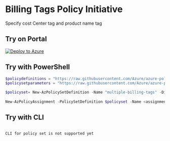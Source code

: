 # Billing Tags Policy Initiative

Specify cost Center tag and product name tag

## Try on Portal

[![Deploy to Azure](http://azuredeploy.net/deploybutton.png)](https://aka.ms/getpolicy)

## Try with PowerShell

````powershell
$policydefinitions = "https://raw.githubusercontent.com/Azure/azure-policy/master/samples/PolicyInitiatives/multiple-billing-tags/azurepolicyset.definitions.json"
$policysetparameters = "https://raw.githubusercontent.com/Azure/azure-policy/master/samples/PolicyInitiatives/multiple-billing-tags/azurepolicyset.parameters.json"

$policyset= New-AzPolicySetDefinition -Name "multiple-billing-tags" -DisplayName "Billing Tags Policy Initiative" -Description "Specify cost Center tag and product name tag" -PolicyDefinition $policydefinitions -Parameter $policysetparameters 
 
New-AzPolicyAssignment -PolicySetDefinition $policyset -Name <assignmentname> -Scope <scope>  -costCenterValue <required value for Cost Center tag> -productNameValue <required value for product Name tag>  -Sku @{"Name"="A1";"Tier"="Standard"}
````

## Try with CLI

````

CLI for policy set is not supported yet

````
